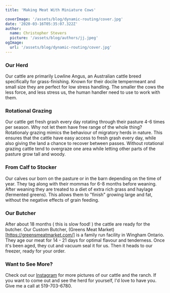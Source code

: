 ```yaml
---
title: 'Making Meat With Miniature Cows'

coverImage: '/assets/blog/dynamic-routing/cover.jpg'
date: '2020-03-16T05:35:07.322Z'
author:
  name: Christopher Stevers
  picture: '/assets/blog/authors/jj.jpeg'
ogImage:
  url: '/assets/blog/dynamic-routing/cover.jpg'
---
```


### Our Herd

Our cattle are primarily Lowline Angus, an Australian cattle breed specifically for grass-finishing. Known for their docile tempermeant and small size they are perfect for low stress handling. The smaller the cows the less force, and less stress us, the human handler need to use to work with them.

### Rotational Grazing

Our cattle get fresh grash every day rotating through their pasture 4-6 times per season. Why not let them have free range of the whole thing? Rotationaly grazing mimics the behaviour of migratory herds in nature. This ensures that the cattle have easy access to fresh grash every day, while also giving the land a chance to recover between passes. Without rotational grazing cattle tend to overgraze one area while letting other parts of the pasture grow tall and woody.

### From Calf to Stocker

Our calves our born on the pasture or in the barn depending on the time of year. They tag along with their mommas for 6-8 months before weaning. After weaning they are treated to a diet of extra rich grass and haylage (fermented greens). This allows them to "finish" growing large and fat, without the negative effects of grain feeding.

### Our Butcher

After about 18 months ( this is slow food! ) the cattle are ready for the butcher. Our Custom Butcher, (Greens Meat Market) [https://greensmeatmarket.com/] is a family run facility in Wingham Ontario. They age our meat for 14 - 21 days for optimal flavour and tenderness. Once it's been aged, they cut and vacuum seal it for us. Then it heads to our freezer, ready for your order.

### Want to See More?

Check out our [Instagram](https://www.instagram.com/stisidoreranch/) for more pictures of our cattle and the ranch. If you want to come out and see the herd for yourself, I'd love to have you. Give me a call at 519-703-6780.